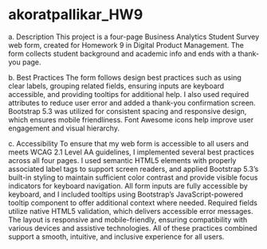 # akoratpallikar_HW9

a. Description
This project is a four-page Business Analytics Student Survey web form, created for Homework 9 in Digital Product Management. The form collects student background and academic info and ends with a thank-you page.

b. Best Practices
The form follows design best practices such as using clear labels, grouping related fields, ensuring inputs are keyboard accessible, and providing tooltips for additional help. I also used required attributes to reduce user error and added a thank-you confirmation screen. Bootstrap 5.3 was utilized for consistent spacing and responsive design, which ensures mobile friendliness. Font Awesome icons help improve user engagement and visual hierarchy.

c. Accessibility
To ensure that my web form is accessible to all users and meets WCAG 2.1 Level AA guidelines, I implemented several best practices across all four pages. I used semantic HTML5 elements with properly associated label tags to support screen readers, and applied Bootstrap 5.3’s built-in styling to maintain sufficient color contrast and provide visible focus indicators for keyboard navigation. All form inputs are fully accessible by keyboard, and I included tooltips using Bootstrap’s JavaScript-powered tooltip component to offer additional context where needed. Required fields utilize native HTML5 validation, which delivers accessible error messages. The layout is responsive and mobile-friendly, ensuring compatibility with various devices and assistive technologies. All of these practices combined support a smooth, intuitive, and inclusive experience for all users.
